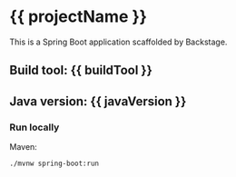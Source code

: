 # {{ projectName }}

This is a Spring Boot application scaffolded by Backstage.

## Build tool: {{ buildTool }}
## Java version: {{ javaVersion }}

### Run locally

Maven:

```bash
./mvnw spring-boot:run
